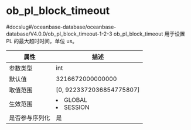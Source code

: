 ob_pl_block_timeout 
========================================
#docslug#/oceanbase-database/oceanbase-database/V4.0.0/ob_pl_block_timeout-1-2-3
ob_pl_block_timeout 用于设置 PL 的最大超时时间，单位 us。


|   属性    |                                                     描述                                                     |
|---------|------------------------------------------------------------------------------------------------------------|
| 参数类型    | int                                                                                                        |
| 默认值     | 3216672000000000                                                                                           |
| 取值范围    | \[0, 9223372036854775807\]                                                                                 |
| 生效范围    | <li> GLOBAL   <li> SESSION    |
| 是否参与序列化 | 是                                                                                                          |


